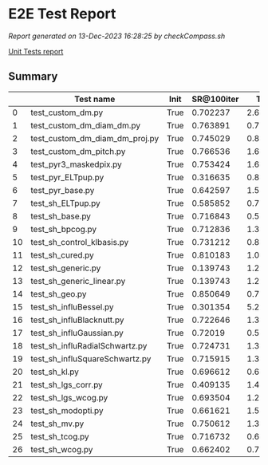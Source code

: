 # E2E Test Report

*Report generated on 13-Dec-2023 16:28:25 by checkCompass.sh*

[Unit Tests report](report_unit_test.html)

## Summary

|    | Test name                      | Init   |   SR@100iter |   T Init |      T Loop |
|----|--------------------------------|--------|--------------|----------|-------------|
|  0 | test_custom_dm.py              | True   |     0.702237 | 2.65906  | 0.000797563 |
|  1 | test_custom_dm_diam_dm.py      | True   |     0.763891 | 0.71554  | 0.000923557 |
|  2 | test_custom_dm_diam_dm_proj.py | True   |     0.745029 | 0.809644 | 0.00091217  |
|  3 | test_custom_dm_pitch.py        | True   |     0.766536 | 1.64556  | 0.00105215  |
|  4 | test_pyr3_maskedpix.py         | True   |     0.753424 | 1.67135  | 0.0026755   |
|  5 | test_pyr_ELTpup.py             | True   |     0.316635 | 0.853995 | 0.00266004  |
|  6 | test_pyr_base.py               | True   |     0.642597 | 1.57383  | 0.0024805   |
|  7 | test_sh_ELTpup.py              | True   |     0.585852 | 0.796083 | 0.00103906  |
|  8 | test_sh_base.py                | True   |     0.716843 | 0.554942 | 0.00133238  |
|  9 | test_sh_bpcog.py               | True   |     0.712836 | 1.36227  | 0.00093524  |
| 10 | test_sh_control_klbasis.py     | True   |     0.731212 | 0.829018 | 0.00195867  |
| 11 | test_sh_cured.py               | True   |     0.810183 | 1.07083  | 0.00182904  |
| 12 | test_sh_generic.py             | True   |     0.139743 | 1.27459  | 0.000927293 |
| 13 | test_sh_generic_linear.py      | True   |     0.139743 | 1.28799  | 0.00118253  |
| 14 | test_sh_geo.py                 | True   |     0.850649 | 0.726012 | 0.00082062  |
| 15 | test_sh_influBessel.py         | True   |     0.301354 | 5.24004  | 0.00105889  |
| 16 | test_sh_influBlacknutt.py      | True   |     0.722646 | 1.37076  | 0.000927655 |
| 17 | test_sh_influGaussian.py       | True   |     0.72019  | 0.549948 | 0.000949238 |
| 18 | test_sh_influRadialSchwartz.py | True   |     0.724731 | 1.34761  | 0.000993631 |
| 19 | test_sh_influSquareSchwartz.py | True   |     0.715915 | 1.38254  | 0.00095608  |
| 20 | test_sh_kl.py                  | True   |     0.696612 | 0.611769 | 0.000764683 |
| 21 | test_sh_lgs_corr.py            | True   |     0.409135 | 1.44882  | 0.00116419  |
| 22 | test_sh_lgs_wcog.py            | True   |     0.693504 | 1.21939  | 0.00105908  |
| 23 | test_sh_modopti.py             | True   |     0.661621 | 1.55592  | 0.000893856 |
| 24 | test_sh_mv.py                  | True   |     0.750612 | 1.38533  | 0.00112737  |
| 25 | test_sh_tcog.py                | True   |     0.716732 | 0.671239 | 0.00101485  |
| 26 | test_sh_wcog.py                | True   |     0.662402 | 0.717436 | 0.00185115  |